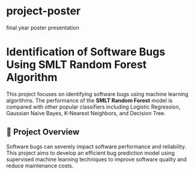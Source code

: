 # project-poster
final year poster presentation 

# Identification of Software Bugs Using SMLT Random Forest Algorithm

This project focuses on identifying software bugs using machine learning algorithms. The performance of the **SMLT Random Forest** model is compared with other popular classifiers including Logistic Regression, Gaussian Naive Bayes, K-Nearest Neighbors, and Decision Tree.

## 📌 Project Overview

Software bugs can severely impact software performance and reliability. This project aims to develop an efficient bug prediction model using supervised machine learning techniques to improve software quality and reduce maintenance costs.
